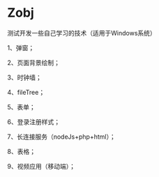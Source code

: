 # Zobj
测试开发一些自己学习的技术（适用于Windows系统）

1、弹窗； 

2、页面背景绘制；

3、时钟墙；

4、fileTree；

5、表单；

6、登录注册样式；

7、长连接服务（nodeJs+php+html）；

8、表格；

9、视频应用（移动端）；

